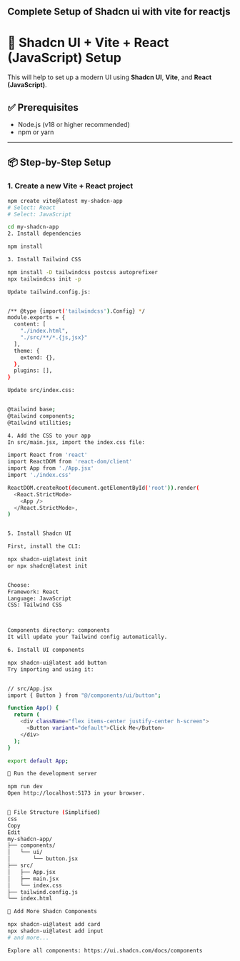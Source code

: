 ## Complete Setup of Shadcn ui with vite for reactjs

# 🚀 Shadcn UI + Vite + React (JavaScript) Setup

This will help to set up a modern UI using **Shadcn UI**, **Vite**, and **React (JavaScript)**.



## ✅ Prerequisites

- Node.js (v18 or higher recommended)
- npm or yarn

---

## 📦 Step-by-Step Setup

### 1. Create a new Vite + React project

```bash
npm create vite@latest my-shadcn-app
# Select: React
# Select: JavaScript

cd my-shadcn-app
2. Install dependencies

npm install

3. Install Tailwind CSS

npm install -D tailwindcss postcss autoprefixer
npx tailwindcss init -p

Update tailwind.config.js:


/** @type {import('tailwindcss').Config} */
module.exports = {
  content: [
    "./index.html",
    "./src/**/*.{js,jsx}"
  ],
  theme: {
    extend: {},
  },
  plugins: [],
}

Update src/index.css:


@tailwind base;
@tailwind components;
@tailwind utilities;

4. Add the CSS to your app
In src/main.jsx, import the index.css file:

import React from 'react'
import ReactDOM from 'react-dom/client'
import App from './App.jsx'
import './index.css'

ReactDOM.createRoot(document.getElementById('root')).render(
  <React.StrictMode>
    <App />
  </React.StrictMode>,
)


5. Install Shadcn UI

First, install the CLI:

npx shadcn-ui@latest init
or npx shadcn@latest init


Choose:
Framework: React
Language: JavaScript
CSS: Tailwind CSS



Components directory: components
It will update your Tailwind config automatically.

6. Install UI components

npx shadcn-ui@latest add button
Try importing and using it:


// src/App.jsx
import { Button } from "@/components/ui/button";

function App() {
  return (
    <div className="flex items-center justify-center h-screen">
      <Button variant="default">Click Me</Button>
    </div>
  );
}

export default App;

🧪 Run the development server

npm run dev
Open http://localhost:5173 in your browser.


📁 File Structure (Simplified)
css
Copy
Edit
my-shadcn-app/
├── components/
│   └── ui/
│       └── button.jsx
├── src/
│   ├── App.jsx
│   ├── main.jsx
│   └── index.css
├── tailwind.config.js
└── index.html

🧱 Add More Shadcn Components

npx shadcn-ui@latest add card
npx shadcn-ui@latest add input
# and more...

Explore all components: https://ui.shadcn.com/docs/components

